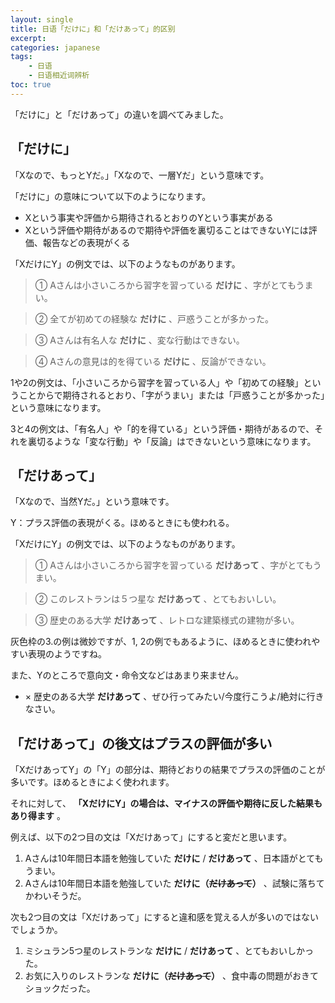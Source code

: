 ```yaml
---
layout: single
title: 日语「だけに」和「だけあって」的区别
excerpt:
categories: japanese
tags:
    - 日语
    - 日语相近词辨析
toc: true
---
```


「だけに」と「だけあって」の違いを調べてみました。

## 「だけに」

「Xなので、もっとYだ。」「Xなので、一層Yだ」という意味です。

「だけに」の意味について以下のようになります。

- Xという事実や評価から期待されるとおりのYという事実がある  
- Xという評価や期待があるので期待や評価を裏切ることはできないYには評価、報告などの表現がくる

「XだけにY」の例文では、以下のようなものがあります。

> ① Aさんは小さいころから習字を習っている **だけに** 、字がとてもうまい。

> ② 全てが初めての経験な **だけに** 、戸惑うことが多かった。

> ③ Aさんは有名人な **だけに** 、変な行動はできない。

> ④ Aさんの意見は的を得ている **だけに** 、反論ができない。

1や2の例文は、「小さいころから習字を習っている人」や「初めての経験」ということからで期待されるとおり、「字がうまい」または「戸惑うことが多かった」という意味になります。

3と4の例文は、「有名人」や「的を得ている」という評価・期待があるので、それを裏切るような「変な行動」や「反論」はできないという意味になります。

## 「だけあって」

「Xなので、当然Yだ。」という意味です。

Y：プラス評価の表現がくる。ほめるときにも使われる。

「XだけにY」の例文では、以下のようなものがあります。

> ① Aさんは小さいころから習字を習っている **だけあって** 、字がとてもうまい。

> ② このレストランは５つ星な **だけあって** 、とてもおいしい。

> ③ 歴史のある大学 **だけあって** 、レトロな建築様式の建物が多い。

灰色枠の3.の例は微妙ですが、1, 2の例でもあるように、ほめるときに使われやすい表現のようですね。

また、Yのところで意向文・命令文などはあまり来ません。

* × 歴史のある大学 **だけあって** 、ぜひ行ってみたい/今度行こうよ/絶対に行きなさい。

## 「だけあって」の後文はプラスの評価が多い

「XだけあってY」の「Y」の部分は、期待どおりの結果でプラスの評価のことが多いです。ほめるときによく使われます。

それに対して、 **「XだけにY」の場合は、マイナスの評価や期待に反した結果もあり得ます** 。

例えば、以下の2つ目の文は「Xだけあって」にすると変だと思います。

1. Aさんは10年間日本語を勉強していた **だけに** / **だけあって** 、日本語がとてもうまい。
2. Aさんは10年間日本語を勉強していた **だけに（~~だけあって~~）** 、試験に落ちてかわいそうだ。

次も2つ目の文は「Xだけあって」にすると違和感を覚える人が多いのではないでしょうか。

1. ミシュラン5つ星のレストランな **だけに** / **だけあって** 、とてもおいしかった。
2. お気に入りのレストランな **だけに（~~だけあって~~）** 、食中毒の問題がおきてショックだった。
